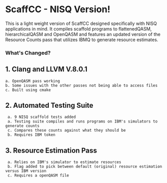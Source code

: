 


ScaffCC - NISQ Version!
================
This is a light weight version of ScaffCC designed specifically with NISQ applications in mind. It compiles scaffold programs to flattenedQASM, hierarchicalQASM and OpenQASM and features an updated version of the Resource Counts pass that utilizes IBMQ to generate resource estimates. 

### What's Changed?
## 1. Clang and LLVM V.8.0.1
    a. OpenQASM pass working
    b. Some issues with the other passes not being able to access files
    c. Built using cmake 
    
## 2. Automated Testing Suite
     a. 9 NISQ scaffold tests added 
     a. Testing suite compiles and runs programs on IBM's simulators to generate counts
     c. Compares these counts against what they should be  
     b. Requires IBM token 
     
## 3. Resource Estimation Pass
     a. Relies on IBM's simulator to estimate resources
     b. Flag added to pick between default (original) resource estimation versus IBM version
     c. Requires a openQASM file
